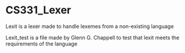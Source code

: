 # CS331_Lexer

Lexit is a lexer made to handle lexemes from a non-existing language

Lexit_test is a file made by Glenn G. Chappell to test that lexit meets the requirements of the language

